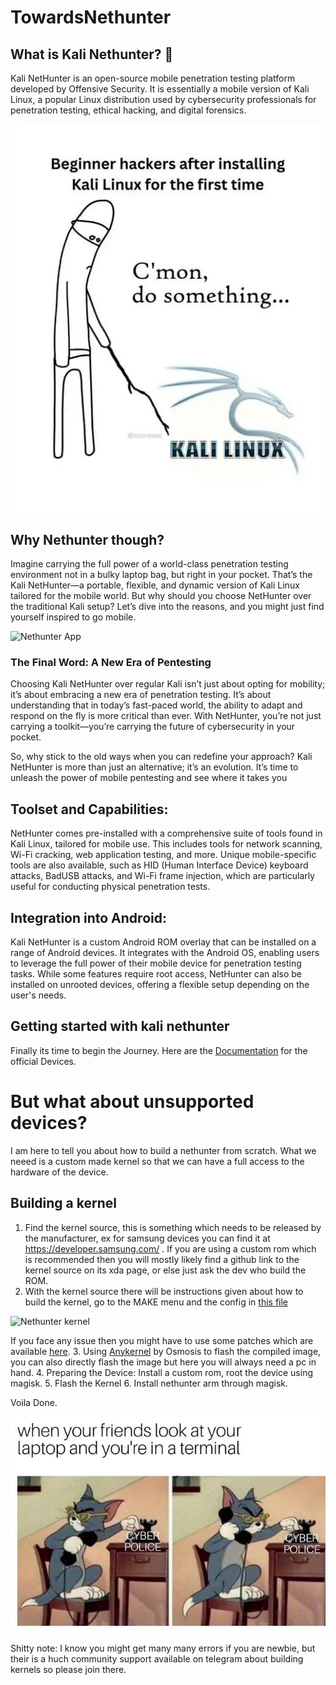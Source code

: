 # TowardsNethunter



## What is Kali Nethunter? 🤔
Kali NetHunter is an open-source mobile penetration testing platform developed by Offensive Security. It is essentially a mobile version of Kali Linux, a popular Linux distribution used by cybersecurity professionals for penetration testing, ethical hacking, and digital forensics.

![My Image](./assets/a.jpeg)

## Why Nethunter though?
Imagine carrying the full power of a world-class penetration testing environment not in a bulky laptop bag, but right in your pocket. That’s the Kali NetHunter—a portable, flexible, and dynamic version of Kali Linux tailored for the mobile world. But why should you choose NetHunter over the traditional Kali setup? Let’s dive into the reasons, and you might just find yourself inspired to go mobile.

![Nethunter App](https://www.kali.org/docs/nethunter/NetHunter-App.png)


### The Final Word: A New Era of Pentesting
Choosing Kali NetHunter over regular Kali isn’t just about opting for mobility; it’s about embracing a new era of penetration testing. It’s about understanding that in today’s fast-paced world, the ability to adapt and respond on the fly is more critical than ever. With NetHunter, you’re not just carrying a toolkit—you’re carrying the future of cybersecurity in your pocket.

So, why stick to the old ways when you can redefine your approach? Kali NetHunter is more than just an alternative; it’s an evolution. It’s time to unleash the power of mobile pentesting and see where it takes you

## Toolset and Capabilities:

NetHunter comes pre-installed with a comprehensive suite of tools found in Kali Linux, tailored for mobile use. This includes tools for network scanning, Wi-Fi cracking, web application testing, and more.
Unique mobile-specific tools are also available, such as HID (Human Interface Device) keyboard attacks, BadUSB attacks, and Wi-Fi frame injection, which are particularly useful for conducting physical penetration tests.

## Integration into Android:

Kali NetHunter is a custom Android ROM overlay that can be installed on a range of Android devices. It integrates with the Android OS, enabling users to leverage the full power of their mobile device for penetration testing tasks.
While some features require root access, NetHunter can also be installed on unrooted devices, offering a flexible setup depending on the user's needs.

## Getting started with kali nethunter

Finally its time to begin the Journey. Here are the [Documentation](https://www.kali.org/docs/nethunter/) for the official Devices.

# But what about unsupported devices?
I am here to tell you about how to build a nethunter from scratch. What we neeed is a custom made kernel so that we can have a full access to the hardware of the device. 


## Building a kernel

1. Find the kernel source, this is something which needs to be released by the manufacturer, ex for samsung devices you can find it at https://developer.samsung.com/ . If you are using a custom rom which is recommended then you will mostly likely find a github link to the kernel source on its xda page, or else just ask the dev who build the ROM.
2. With the kernel source there will be instructions given about how to build the kernel, go to the MAKE menu and the config in [this file](./assets/config)

![Nethunter kernel](https://www.kali.org/docs/nethunter/nethunter-kernel-2-config-1/nh-kernel-120-modules.png)

If you face any issue then you might have to use some patches which are available [here](https://gitlab.com/kalilinux/nethunter/build-scripts/kali-nethunter-kernel).
3. Using [Anykernel](https://github.com/osm0sis/AnyKernel3) by Osmosis to flash the compiled image, you can also directly flash the image but here you will always need a pc in hand.
4. Preparing the Device: Install a custom rom, root the device using magisk.
5. Flash the Kernel 
6. Install nethunter arm through magisk.

Voila Done.


![My Image](./assets/b.jpeg)

Shitty note: I know you might get many many errors if you are newbie, but their is a huch community support available on telegram about building kernels so please join there.

